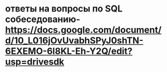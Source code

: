 # ответы на вопросы по SQL собеседованию-https://docs.google.com/document/d/10_L016jOvUvabhSPyJ0shTN-6EXEMO-6l8KL-Eh-Y2Q/edit?usp=drivesdk
